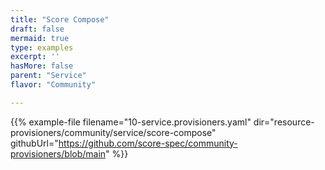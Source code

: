 ```yaml
---
title: "Score Compose"
draft: false
mermaid: true
type: examples
excerpt: ''
hasMore: false
parent: "Service"
flavor: "Community"

---
```


{{% example-file filename="10-service.provisioners.yaml" dir="resource-provisioners/community/service/score-compose" githubUrl="https://github.com/score-spec/community-provisioners/blob/main" %}}
